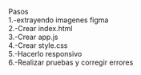 Pasos<br>
1.-extrayendo imagenes figma<br>
2.-Crear index.html<br>
3.-Crear app.js<br>
4.-Crear style.css<br>
5.-Hacerlo responsivo<br>
6.-Realizar pruebas y corregir errores<br>
